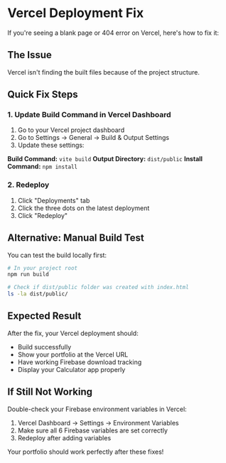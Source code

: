 # Vercel Deployment Fix

If you're seeing a blank page or 404 error on Vercel, here's how to fix it:

## The Issue
Vercel isn't finding the built files because of the project structure.

## Quick Fix Steps

### 1. Update Build Command in Vercel Dashboard
1. Go to your Vercel project dashboard
2. Go to Settings → General → Build & Output Settings
3. Update these settings:

**Build Command:** `vite build`
**Output Directory:** `dist/public`
**Install Command:** `npm install`

### 2. Redeploy
1. Click "Deployments" tab
2. Click the three dots on the latest deployment
3. Click "Redeploy"

## Alternative: Manual Build Test
You can test the build locally first:

```bash
# In your project root
npm run build

# Check if dist/public folder was created with index.html
ls -la dist/public/
```

## Expected Result
After the fix, your Vercel deployment should:
- Build successfully 
- Show your portfolio at the Vercel URL
- Have working Firebase download tracking
- Display your Calculator app properly

## If Still Not Working
Double-check your Firebase environment variables in Vercel:
1. Vercel Dashboard → Settings → Environment Variables
2. Make sure all 6 Firebase variables are set correctly
3. Redeploy after adding variables

Your portfolio should work perfectly after these fixes!